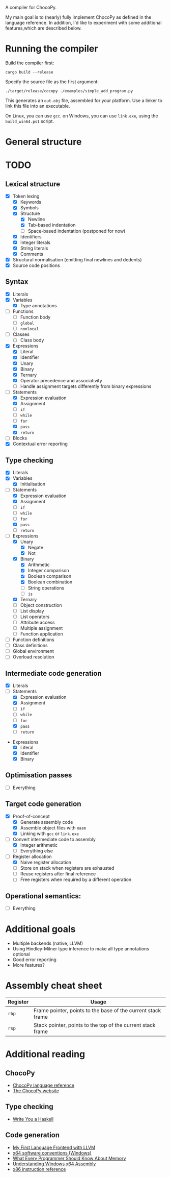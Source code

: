 A compiler for ChocoPy.

My main goal is to (nearly) fully implement ChocoPy as defined in the language
reference. In addition, I'd like to experiment with some additional features,which are described below.

# Running the compiler

Build the compiler first:
```
cargo build --release
```

Specify the source file as the first argument:

```
./target/release/cocopy ./examples/simple_add_program.py
```

This generates an `out.obj` file, assembled for your platform.
Use a linker to link this file into an executable.

On Linux, you can use `gcc`.
on Windows, you can use `link.exe`, using the `build_win64.ps1` script.


# General structure


# TODO

## Lexical structure

- [x] Token lexing
  - [x] Keywords
  - [x] Symbols
  - [x] Structure
    - [x] Newline
    - [x] Tab-based indentation
    - [ ] Space-based indentation (postponed for now)
  - [x] Identifiers
  - [x] Integer literals
  - [x] String literals
  - [x] Comments
- [x] Structural normalisation (emitting final newlines and dedents)
- [x] Source code positions

## Syntax

- [x] Literals
- [x] Variables
  - [x] Type annotations
- [ ] Functions
  - [ ] Function body
  - [ ] `global`
  - [ ] `nonlocal`
- [ ] Classes
  - [ ] Class body
- [x] Expressions
  - [x] Literal
  - [x] Identifier
  - [x] Unary
  - [x] Binary
  - [x] Ternary
  - [x] Operator precedence and associativity
  - [ ] Handle assignment targets differently from binary expressions
- [ ] Statements
  - [x] Expression evaluation
  - [x] Assignment
  - [ ] `if`
  - [ ] `while`
  - [ ] `for`
  - [x] `pass`
  - [x] `return`
- [ ] Blocks
- [x] Contextual error reporting

## Type checking

- [x] Literals
- [x] Variables
  - [x] Initialisation
- [ ] Statements
  - [x] Expression evaluation
  - [x] Assignment
  - [ ] `if`
  - [ ] `while`
  - [ ] `for`
  - [x] `pass`
  - [ ] `return`
- [ ] Expressions
  - [x] Unary
    - [x] Negate
    - [x] Not
  - [x] Binary
    - [x] Arithmetic
    - [x] Integer comparison
    - [x] Boolean comparison
    - [x] Boolean combination
    - [ ] String operations
    - [ ] `is`
  - [x] Ternary
  - [ ] Object construction
  - [ ] List display
  - [ ] List operators
  - [ ] Attribute access
  - [ ] Multiple assignment
  - [ ] Function application
- [ ] Function definitions
- [ ] Class definitions
- [ ] Global environment
- [ ] Overload resolution

## Intermediate code generation

- [x] Literals
- [ ] Statements
  - [x] Expression evaluation
  - [x] Assignment
  - [ ] `if`
  - [ ] `while`
  - [ ] `for`
  - [x] `pass`
  - [ ] `return`
- Expressions
  - [x] Literal
  - [x] Identifier
  - [x] Binary

## Optimisation passes

- [ ] Everything

## Target code generation

- [x] Proof-of-concept
  - [x] Generate assembly code
  - [x] Assemble object files with `nasm`
  - [x] Linking with `gcc` or `link.exe`
- [ ] Convert intermediate code to assembly
  - [x] Integer arithmetic
  - [ ] Everything else
- [ ] Register allocation
  - [x] Naive register allocation
  - [ ] Store on stack when registers are exhausted
  - [ ] Reuse registers after final reference
  - [ ] Free registers when required by a different operation

## Operational semantics:

- [ ] Everything

# Additional goals

- Multiple backends (native, LLVM)
- Using Hindley-Milner type inference to make all type annotations optional
- Good error reporting
- More features?

# Assembly cheat sheet

| Register | Usage                                                        |
| -------- | ------------------------------------------------------------ |
| `rbp`    | Frame pointer, points to the base of the current stack frame |
| `rsp`    | Stack pointer, points to the top of the current stack frame  |


# Additional reading

## ChocoPy
- [ChocoPy language reference](./chocopy_language_reference.pdf)
- [The ChocoPy website](https://chocopy.org/)

## Type checking
- [Write You a Haskell](http://dev.stephendiehl.com/fun/)

## Code generation
- [My First Language Frontend with LLVM](https://llvm.org/docs/tutorial/MyFirstLanguageFrontend/index.html)
- [x64 software conventions (Windows)](https://docs.microsoft.com/en-us/cpp/build/x64-software-conventions?view=msvc-170)
- [What Every Programmer Should Know About Memory](https://people.freebsd.org/~lstewart/articles/cpumemory.pdf)
- [Understanding Windows x64 Assembly](https://sonictk.github.io/asm_tutorial/)
- [x86 instruction reference](https://www.felixcloutier.com/x86/)